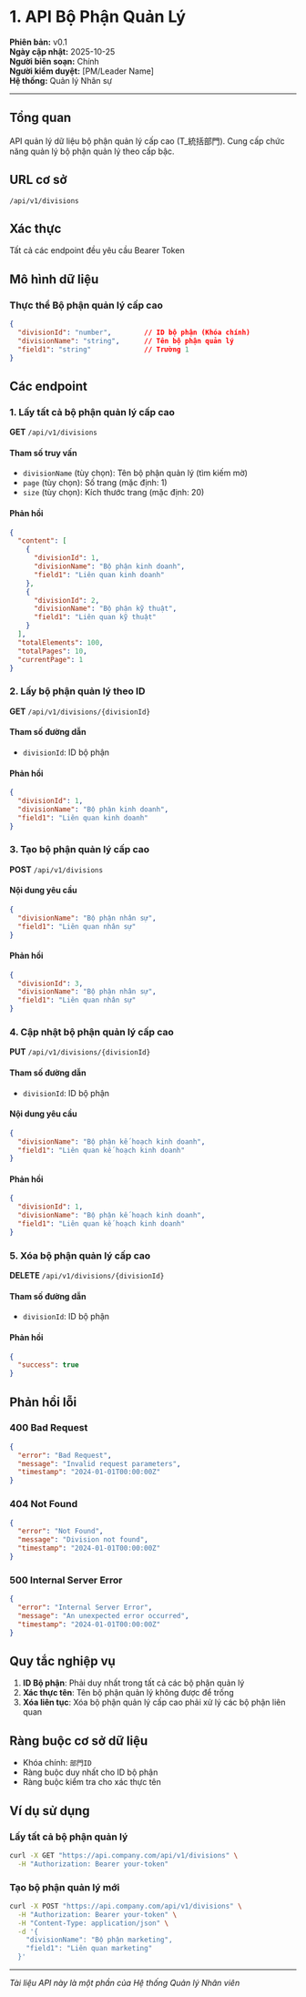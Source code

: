 # 1. API Bộ Phận Quản Lý
**Phiên bản:** v0.1  
**Ngày cập nhật:** 2025-10-25  
**Người biên soạn:** Chính  
**Người kiểm duyệt:** [PM/Leader Name]  
**Hệ thống:** Quản lý Nhân sự  

---

## Tổng quan
API quản lý dữ liệu bộ phận quản lý cấp cao (T_統括部門). Cung cấp chức năng quản lý bộ phận quản lý theo cấp bậc.

## URL cơ sở
`/api/v1/divisions`

## Xác thực
Tất cả các endpoint đều yêu cầu Bearer Token

## Mô hình dữ liệu

### Thực thể Bộ phận quản lý cấp cao
```json
{
  "divisionId": "number",        // ID bộ phận (Khóa chính)
  "divisionName": "string",      // Tên bộ phận quản lý
  "field1": "string"             // Trường 1
}
```

## Các endpoint

### 1. Lấy tất cả bộ phận quản lý cấp cao
**GET** `/api/v1/divisions`

#### Tham số truy vấn
- `divisionName` (tùy chọn): Tên bộ phận quản lý (tìm kiếm mờ)
- `page` (tùy chọn): Số trang (mặc định: 1)
- `size` (tùy chọn): Kích thước trang (mặc định: 20)

#### Phản hồi
```json
{
  "content": [
    {
      "divisionId": 1,
      "divisionName": "Bộ phận kinh doanh",
      "field1": "Liên quan kinh doanh"
    },
    {
      "divisionId": 2,
      "divisionName": "Bộ phận kỹ thuật",
      "field1": "Liên quan kỹ thuật"
    }
  ],
  "totalElements": 100,
  "totalPages": 10,
  "currentPage": 1
}
```

### 2. Lấy bộ phận quản lý theo ID
**GET** `/api/v1/divisions/{divisionId}`

#### Tham số đường dẫn
- `divisionId`: ID bộ phận

#### Phản hồi
```json
{
  "divisionId": 1,
  "divisionName": "Bộ phận kinh doanh",
  "field1": "Liên quan kinh doanh"
}
```

### 3. Tạo bộ phận quản lý cấp cao
**POST** `/api/v1/divisions`

#### Nội dung yêu cầu
```json
{
  "divisionName": "Bộ phận nhân sự",
  "field1": "Liên quan nhân sự"
}
```

#### Phản hồi
```json
{
  "divisionId": 3,
  "divisionName": "Bộ phận nhân sự",
  "field1": "Liên quan nhân sự"
}
```

### 4. Cập nhật bộ phận quản lý cấp cao
**PUT** `/api/v1/divisions/{divisionId}`

#### Tham số đường dẫn
- `divisionId`: ID bộ phận

#### Nội dung yêu cầu
```json
{
  "divisionName": "Bộ phận kế hoạch kinh doanh",
  "field1": "Liên quan kế hoạch kinh doanh"
}
```

#### Phản hồi
```json
{
  "divisionId": 1,
  "divisionName": "Bộ phận kế hoạch kinh doanh",
  "field1": "Liên quan kế hoạch kinh doanh"
}
```

### 5. Xóa bộ phận quản lý cấp cao
**DELETE** `/api/v1/divisions/{divisionId}`

#### Tham số đường dẫn
- `divisionId`: ID bộ phận

#### Phản hồi
```json
{
  "success": true
}
```

## Phản hồi lỗi

### 400 Bad Request
```json
{
  "error": "Bad Request",
  "message": "Invalid request parameters",
  "timestamp": "2024-01-01T00:00:00Z"
}
```

### 404 Not Found
```json
{
  "error": "Not Found",
  "message": "Division not found",
  "timestamp": "2024-01-01T00:00:00Z"
}
```

### 500 Internal Server Error
```json
{
  "error": "Internal Server Error",
  "message": "An unexpected error occurred",
  "timestamp": "2024-01-01T00:00:00Z"
}
```

## Quy tắc nghiệp vụ

1. **ID Bộ phận**: Phải duy nhất trong tất cả các bộ phận quản lý
2. **Xác thực tên**: Tên bộ phận quản lý không được để trống
3. **Xóa liên tục**: Xóa bộ phận quản lý cấp cao phải xử lý các bộ phận liên quan

## Ràng buộc cơ sở dữ liệu

- Khóa chính: `部門ID`
- Ràng buộc duy nhất cho ID bộ phận
- Ràng buộc kiểm tra cho xác thực tên

## Ví dụ sử dụng

### Lấy tất cả bộ phận quản lý
```bash
curl -X GET "https://api.company.com/api/v1/divisions" \
  -H "Authorization: Bearer your-token"
```

### Tạo bộ phận quản lý mới
```bash
curl -X POST "https://api.company.com/api/v1/divisions" \
  -H "Authorization: Bearer your-token" \
  -H "Content-Type: application/json" \
  -d '{
    "divisionName": "Bộ phận marketing",
    "field1": "Liên quan marketing"
  }'
```

---

*Tài liệu API này là một phần của Hệ thống Quản lý Nhân viên*

